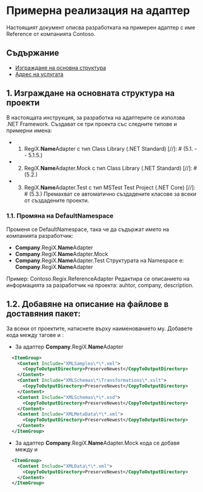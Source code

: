 # Примерна реализация на адаптер
Настоящият документ описва разработката на примерен адаптер с име Reference от компанията Contoso.

## Съдържание

<!-- TOC -->
- [Изграждане на основна структура](#реализация)
- [Адрес на услугата](#адрес-на-услугата)
<!-- /TOC -->


## 1. Изграждане на основната структура на проекти
В настоящата инструкция, за разработка на адаптерите се използва .NET Framework. Създават се три проекта със следните типове и примерни имена:

* 1. RegiX.**Name**Adapter с тип Class Library (.NET Standard)
[//]: # (5.1. -- 5.1.5.)
* 2. RegiX.**Name**Adapter.Mock с тип Class Library (.NET Standard)
[//]: # (5.2.)
* 3. RegiX.**Name**Adapter.Test с тип MSTest Test Project (.NET Core)
 [//]: # (5.3.)
Премахват се автоматично създадените класове за всеки от създадените проекти.

### 1.1. Промяна на DefaultNamespace
Променя се DefaultNamespace, така че да съдържат името на компанията разработчик:

  * **Company**.RegiX.**Name**Adapter
  * **Company**.RegiX.**Name**Adapter.Mock
  * **Company**.RegiX.**Name**Adapter.Test
Структурата на Namespace е: **Company**.RegiX.**Name**Adapter

  Пример: Contoso.Regix.ReferenceAdapter
Редактира се описанието на информацията за разработчик на проекта: auhtor, company, description.

## 1.2. Добавяне на описание на файлове в доставяния пакет:
За всеки от проектите, натиснете върху наименованието му. Добавете кода между тагове </PropertyGroup> и </Project>:
* За адаптер **Company**.RegiX.**Name**Adapter 
```xml
  <ItemGroup>
    <Content Include="XMLSamples\*\*.xml">
      <CopyToOutputDirectory>PreserveNewest</CopyToOutputDirectory>
    </Content>
    <Content Include="XMLSchemas\*\Transformations\*.xslt">
      <CopyToOutputDirectory>PreserveNewest</CopyToOutputDirectory>
    </Content>
    <Content Include="XMLSchemas\*\*.xsd">
      <CopyToOutputDirectory>PreserveNewest</CopyToOutputDirectory>
    </Content>
    <Content Include="XMLMetaData\*\*.xml">
      <CopyToOutputDirectory>PreserveNewest</CopyToOutputDirectory>
    </Content>
  </ItemGroup>
```
* За адаптер **Company**.RegiX.**Name**Adapter.Mock кода се добавя между </PropertyGroup> и </Project> 
```xml
  <ItemGroup>
    <Content Include="XMLData\*\*.xml">
      <CopyToOutputDirectory>PreserveNewest</CopyToOutputDirectory>
    </Content>
  </ItemGroup>
```
